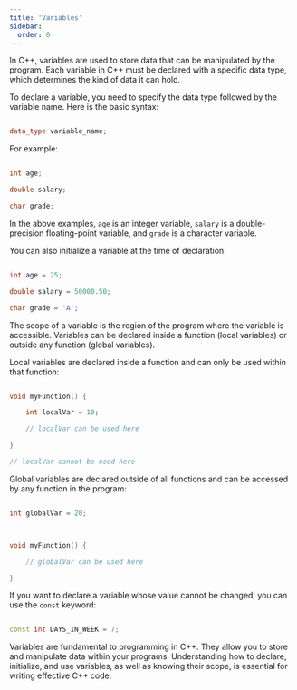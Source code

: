 ```yaml
---
title: 'Variables'
sidebar:
  order: 0
---
```


 

In C++, variables are used to store data that can be manipulated by the program. Each variable in C++ must be declared with a specific data type, which determines the kind of data it can hold.





To declare a variable, you need to specify the data type followed by the variable name. Here is the basic syntax:



```cpp

data_type variable_name;

```



For example:



```cpp

int age;

double salary;

char grade;

```



In the above examples, `age` is an integer variable, `salary` is a double-precision floating-point variable, and `grade` is a character variable.





You can also initialize a variable at the time of declaration:



```cpp

int age = 25;

double salary = 50000.50;

char grade = 'A';

```





The scope of a variable is the region of the program where the variable is accessible. Variables can be declared inside a function (local variables) or outside any function (global variables).





Local variables are declared inside a function and can only be used within that function:



```cpp

void myFunction() {

    int localVar = 10;

    // localVar can be used here

}

// localVar cannot be used here

```





Global variables are declared outside of all functions and can be accessed by any function in the program:



```cpp

int globalVar = 20;



void myFunction() {

    // globalVar can be used here

}

```





If you want to declare a variable whose value cannot be changed, you can use the `const` keyword:



```cpp

const int DAYS_IN_WEEK = 7;

```





Variables are fundamental to programming in C++. They allow you to store and manipulate data within your programs. Understanding how to declare, initialize, and use variables, as well as knowing their scope, is essential for writing effective C++ code.
